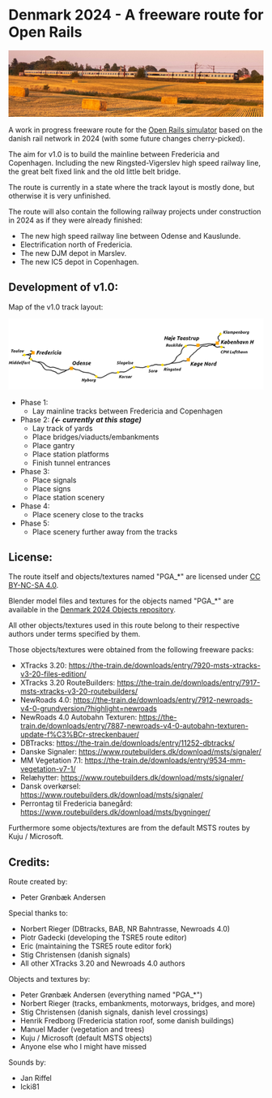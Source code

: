 
# Denmark 2024 - A freeware route for Open Rails

![Denmark 2024](./ROUTES/OR_DK24/DK24_small.png)

A work in progress freeware route for the [Open Rails simulator](https://www.openrails.org/) based on the danish rail network in 2024 (with some future changes cherry-picked).

The aim for v1.0 is to build the mainline between Fredericia and Copenhagen. Including the new Ringsted-Vigerslev high speed railway line, the great belt fixed link and the old little belt bridge.

The route is currently in a state where the track layout is mostly done, but otherwise it is very unfinished.

The route will also contain the following railway projects under construction in 2024 as if they were already finished:
- The new high speed railway line between Odense and Kauslunde.
- Electrification north of Fredericia.
- The new DJM depot in Marslev.
- The new IC5 depot in Copenhagen.

## Development of v1.0:

Map of the v1.0 track layout:

![Denmark 2024 v1.0 Map](./ROUTES/OR_DK24/Map_whitebg.png)

- Phase 1:
	- Lay mainline tracks between Fredericia and Copenhagen
- Phase 2:   **_(<- currently at this stage)_**
	- Lay track of yards
	- Place bridges/viaducts/embankments
	- Place gantry
	- Place station platforms
	- Finish tunnel entrances
- Phase 3:
	- Place signals
	- Place signs
	- Place station scenery
- Phase 4:
	- Place scenery close to the tracks
- Phase 5:
	- Place scenery further away from the tracks


## License:

The route itself and objects/textures named "PGA_\*" are licensed under [CC BY-NC-SA 4.0](https://creativecommons.org/licenses/by-nc-sa/4.0/).

Blender model files and textures for the objects named "PGA_\*" are available in the [Denmark 2024 Objects repository](https://github.com/pgroenbaek/openrails-route-dk24-objects).

All other objects/textures used in this route belong to their respective authors under terms specified by them.

Those objects/textures were obtained from the following freeware packs:
- XTracks 3.20: https://the-train.de/downloads/entry/7920-msts-xtracks-v3-20-files-edition/
- XTracks 3.20 RouteBuilders: https://the-train.de/downloads/entry/7917-msts-xtracks-v3-20-routebuilders/
- NewRoads 4.0: https://the-train.de/downloads/entry/7912-newroads-v4-0-grundversion/?highlight=newroads
- NewRoads 4.0 Autobahn Texturen: https://the-train.de/downloads/entry/7887-newroads-v4-0-autobahn-texturen-update-f%C3%BCr-streckenbauer/
- DBTracks: https://the-train.de/downloads/entry/11252-dbtracks/
- Danske Signaler: https://www.routebuilders.dk/download/msts/signaler/
- MM Vegetation 7.1: https://the-train.de/downloads/entry/9534-mm-vegetation-v7-1/
- Relæhytter: https://www.routebuilders.dk/download/msts/signaler/
- Dansk overkørsel: https://www.routebuilders.dk/download/msts/signaler/
- Perrontag til Fredericia banegård: https://www.routebuilders.dk/download/msts/bygninger/

Furthermore some objects/textures are from the default MSTS routes by Kuju / Microsoft.


## Credits:

Route created by:
- Peter Grønbæk Andersen

Special thanks to:
- Norbert Rieger (DBtracks, BAB, NR Bahntrasse, Newroads 4.0)
- Piotr Gadecki (developing the TSRE5 route editor)
- Eric (maintaining the TSRE5 route editor fork)
- Stig Christensen (danish signals)
- All other XTracks 3.20 and Newroads 4.0 authors

Objects and textures by:
- Peter Grønbæk Andersen (everything named "PGA_*")
- Norbert Rieger (tracks, embankments, motorways, bridges, and more)
- Stig Christensen (danish signals, danish level crossings)
- Henrik Fredborg (Fredericia station roof, some danish buildings)
- Manuel Mader (vegetation and trees)
- Kuju / Microsoft (default MSTS objects)
- Anyone else who I might have missed

Sounds by:
- Jan Riffel
- Icki81
